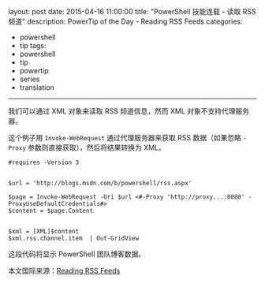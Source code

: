﻿layout: post
date: 2015-04-16 11:00:00
title: "PowerShell 技能连载 - 读取 RSS 频道"
description: PowerTip of the Day - Reading RSS Feeds
categories:
- powershell
- tip
tags:
- powershell
- tip
- powertip
- series
- translation
---
我们可以通过 XML 对象来读取 RSS 频道信息，然而 XML 对象不支持代理服务器。

这个例子用 `Invoke-WebRequest` 通过代理服务器来获取 RSS 数据（如果忽略 `-Proxy` 参数则直接获取），然后将结果转换为 XML。

    #requires -Version 3
    
    
    $url = 'http://blogs.msdn.com/b/powershell/rss.aspx'
    
    $page = Invoke-WebRequest -Uri $url <#-Proxy 'http://proxy...:8080' -ProxyUseDefaultCredentials#>
    $content = $page.Content
    
    
    $xml = [XML]$content
    $xml.rss.channel.item  | Out-GridView

这段代码将显示 PowerShell 团队博客数据。

<!--more-->
本文国际来源：[Reading RSS Feeds](http://community.idera.com/powershell/powertips/b/tips/posts/reading-rss-feeds)
